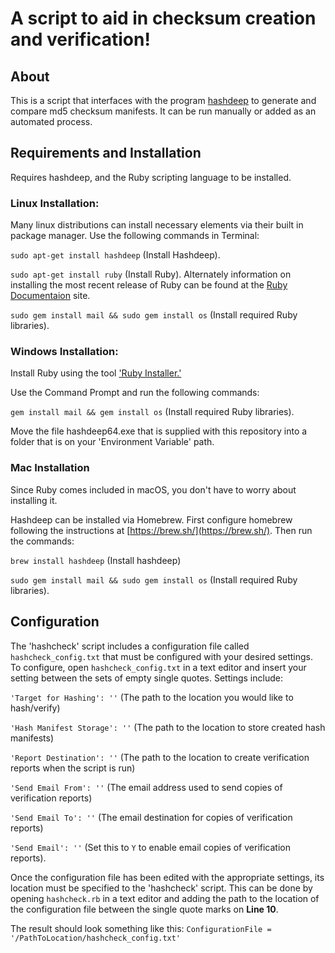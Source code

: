 # A script to aid in checksum creation and verification!

## About
This is a script that interfaces with the program [hashdeep](http://md5deep.sourceforge.net/start-hashdeep.html) to generate and compare md5 checksum manifests. It can be run manually or added as an automated process.

## Requirements and Installation

Requires hashdeep, and the Ruby scripting language to be installed.

### Linux Installation:
Many linux distributions can install necessary elements via their built in package manager. Use the following commands in Terminal:

`sudo apt-get install hashdeep` (Install Hashdeep).

`sudo apt-get install ruby` (Install Ruby). Alternately information on installing the most recent release of Ruby can be found at the [Ruby Documentaion](https://www.ruby-lang.org/en/documentation/installation/) site.

`sudo gem install mail && sudo gem install os` (Install required Ruby libraries).

### Windows Installation:
Install Ruby using the tool ['Ruby Installer.'](https://rubyinstaller.org/)

Use the Command Prompt and run the following commands:

`gem install mail && gem install os` (Install required Ruby libraries).

Move the file hashdeep64.exe that is supplied with this repository into a folder that is on your 'Environment Variable' path.

### Mac Installation

Since Ruby comes included in macOS, you don't have to worry about installing it.

Hashdeep can be installed via Homebrew.  First configure homebrew following the instructions at [https://brew.sh/](https://brew.sh/).  Then run the commands:

`brew install hashdeep` (Install hashdeep)

`sudo gem install mail && sudo gem install os` (Install required Ruby libraries).

## Configuration

The 'hashcheck' script includes a configuration file called `hashcheck_config.txt` that must be configured with your desired settings. To configure, open `hashcheck_config.txt` in a text editor and insert your setting between the sets of empty single quotes. Settings include:

`'Target for Hashing': ''` (The path to the location you would like to hash/verify)

`'Hash Manifest Storage': ''` (The path to the location to store created hash manifests)

`'Report Destination': ''` (The path to the location to create verification reports when the script is run)

`'Send Email From': ''` (The email address used to send copies of verification reports)

`'Send Email To': ''` (The email destination for copies of verification reports)

`'Send Email': ''` (Set this to `Y` to enable email copies of verification reports).

Once the configuration file has been edited with the appropriate settings, its location must be specified to the 'hashcheck' script. This can be done by opening `hashcheck.rb` in a text editor and adding the path to the location of the configuration file between the single quote marks on __Line 10__.

The result should look something like this: `ConfigurationFile = '/PathToLocation/hashcheck_config.txt'`



